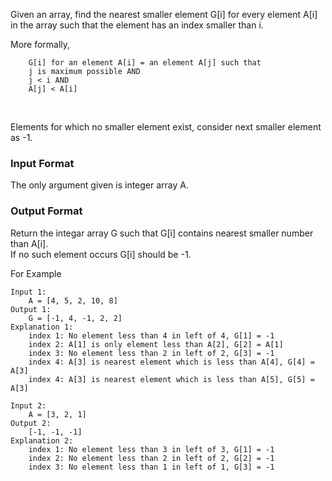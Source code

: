 Given an array, find the nearest smaller element G[i] for every element A[i] in the array such that the element has an index smaller than i.

More formally,
```
    G[i] for an element A[i] = an element A[j] such that 
    j is maximum possible AND 
    j < i AND
    A[j] < A[i]
``` 
</br>

Elements for which no smaller element exist, consider next smaller element as -1.</br>

### Input Format

The only argument given is integer array A.

### Output Format

Return the integar array G such that G[i] contains nearest smaller number than A[i].</br>
If no such element occurs G[i] should be -1.

For Example </br>
```
Input 1:
    A = [4, 5, 2, 10, 8]
Output 1:
    G = [-1, 4, -1, 2, 2]
Explanation 1:
    index 1: No element less than 4 in left of 4, G[1] = -1
    index 2: A[1] is only element less than A[2], G[2] = A[1]
    index 3: No element less than 2 in left of 2, G[3] = -1
    index 4: A[3] is nearest element which is less than A[4], G[4] = A[3]
    index 4: A[3] is nearest element which is less than A[5], G[5] = A[3]
    
Input 2:
    A = [3, 2, 1]
Output 2:
    [-1, -1, -1]
Explanation 2:
    index 1: No element less than 3 in left of 3, G[1] = -1
    index 2: No element less than 2 in left of 2, G[2] = -1
    index 3: No element less than 1 in left of 1, G[3] = -1
```